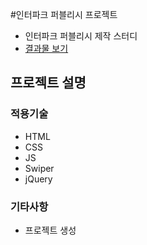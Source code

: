 #인터파크 퍼블리시 프로젝트

- 인터파크 퍼블리시 제작 스터디
- [결과물 보기](https://)

## 프로젝트 설명

### 적용기술

- HTML
- CSS
- JS
- Swiper
- jQuery

### 기타사항

- 프로젝트 생성
